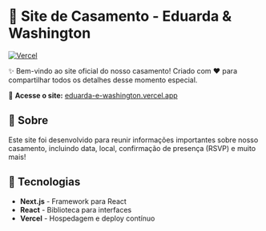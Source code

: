 # 💍 Site de Casamento - Eduarda & Washington

[![Vercel](https://img.shields.io/badge/deployed%20on-Vercel-black?style=flat&logo=vercel)](https://eduarda-e-washington.vercel.app/)

✨ Bem-vindo ao site oficial do nosso casamento! Criado com ❤️ para compartilhar todos os detalhes desse momento especial.

🔗 **Acesse o site:** [eduarda-e-washington.vercel.app](https://eduarda-e-washington.vercel.app/)

## 📌 Sobre
Este site foi desenvolvido para reunir informações importantes sobre nosso casamento, incluindo data, local, confirmação de presença (RSVP) e muito mais!

## 🚀 Tecnologias
- **Next.js** - Framework para React
- **React** - Biblioteca para interfaces
- **Vercel** - Hospedagem e deploy contínuo

